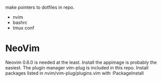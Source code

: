 make pointers to dotfiles in repo.
- nvim
- bashrc
- tmux conf

# NeoVim
Neovim 0.6.0 is needed at the least. Install the appimage is probably the
easiest.
The plugin manager vim-plug is included in this repo. Install packages listed
in nvim/vim-plug/plugins.vim with :PackageInstall
